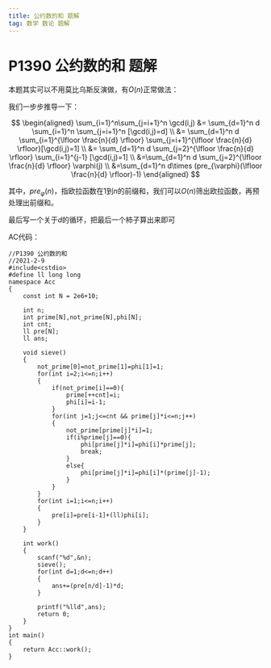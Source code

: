 ```yaml
---
title: 公约数的和 题解
tag: 数学 数论 题解
---
```

# P1390 公约数的和 题解
本题其实可以不用莫比乌斯反演做，有$O(n)$正常做法：

我们一步步推导一下：

$$
\begin{aligned}
\sum_{i=1}^n\sum_{j=i+1}^n \gcd(i,j) 
&=
\sum_{d=1}^n d
\sum_{i=1}^n
\sum_{j=i+1}^n [\gcd(i,j)=d]
\\
&=
\sum_{d=1}^n d
\sum_{i=1}^{\lfloor \frac{n}{d} \rfloor} \sum_{j=i+1}^{\lfloor \frac{n}{d} \rfloor}[\gcd(i,j)=1]  
\\
&=
\sum_{d=1}^n d
\sum_{j=2}^{\lfloor \frac{n}{d} \rfloor}
\sum_{i=1}^{j-1} [\gcd(i,j)=1]
\\
&=\sum_{d=1}^n d
\sum_{j=2}^{\lfloor \frac{n}{d} \rfloor} \varphi(j)
\\
&=\sum_{d=1}^n d\times (pre_{\varphi}(\lfloor \frac{n}{d} \rfloor)-1)
\end{aligned}
$$

其中，$pre_{\varphi}(n)$，指欧拉函数在$1$到$n$的前缀和，我们可以$O(n)$筛出欧拉函数，再预处理出前缀和。

最后写一个关于$d$的循环，把最后一个柿子算出来即可

AC代码：
```
//P1390 公约数的和
//2021-2-9
#include<cstdio>
#define ll long long
namespace Acc
{
	const int N = 2e6+10;
	
	int n;
	int prime[N],not_prime[N],phi[N];
	int cnt;
	ll pre[N];
	ll ans;
	
	void sieve()
	{
		not_prime[0]=not_prime[1]=phi[1]=1;
		for(int i=2;i<=n;i++)
		{
			if(not_prime[i]==0){
				prime[++cnt]=i;
				phi[i]=i-1;
			}
			for(int j=1;j<=cnt && prime[j]*i<=n;j++)
			{
				not_prime[prime[j]*i]=1;
				if(i%prime[j]==0){
					phi[prime[j]*i]=phi[i]*prime[j];
					break;
				}
				else{
					phi[prime[j]*i]=phi[i]*(prime[j]-1);
				}
			}
		}
		for(int i=1;i<=n;i++)
		{
			pre[i]=pre[i-1]+(ll)phi[i];
		}
	}
	
	int work()
	{
		scanf("%d",&n);
		sieve();
		for(int d=1;d<=n;d++)
		{ 
			ans+=(pre[n/d]-1)*d;
		}
		
		printf("%lld",ans);
		return 0;
	}
}
int main()
{
	return Acc::work();
}
```